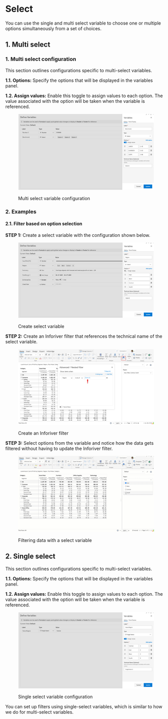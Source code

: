 # Select

You can use the single and multi select variable to choose one or multiple options simultaneously from a set of choices.

## 1. Multi select

### 1. Multi select configuration <a href="#id-1.-configuration" id="id-1.-configuration"></a>

This section outlines configurations specific to multi-select variables.

**1.1. Options:** Specify the options that will be displayed in the variables panel.

**1.2. Assign values:** Enable this toggle to assign values to each option. The value associated with the option will be taken when the variable is referenced.

<figure><img src="../../../.gitbook/assets/image (3) (1) (1) (1) (1) (2) (1).png" alt=""><figcaption><p>Multi select variable configuration</p></figcaption></figure>

### 2. Examples <a href="#id-2.-examples" id="id-2.-examples"></a>

#### **2.1. Filter based on option selection**

**STEP 1:** Create a select variable with the configuration shown below.

<figure><img src="../../../.gitbook/assets/image (1) (1) (1) (1) (1) (1) (1) (2) (1) (1).png" alt=""><figcaption><p>Create select variable</p></figcaption></figure>

**STEP 2:** Create an Inforiver filter that references the technical name of the select variable.

<figure><img src="../../../.gitbook/assets/image (2) (1) (1) (1) (1) (1) (3) (1) (1) (1).png" alt=""><figcaption><p>Create an Inforiver filter</p></figcaption></figure>

**STEP 3:** Select options from the variable and notice how the data gets filtered without having to update the Inforiver filter.

<figure><img src="../../../.gitbook/assets/Untitled Project (1) (1) (1) (1) (2) (1) (1).gif" alt=""><figcaption><p>Filtering data with a select variable</p></figcaption></figure>

## 2. Single select

This section outlines configurations specific to multi-select variables.

**1.1. Options:** Specify the options that will be displayed in the variables panel.

**1.2. Assign values:** Enable this toggle to assign values to each option. The value associated with the option will be taken when the variable is referenced.

<figure><img src="../../../.gitbook/assets/image (1) (1) (1) (1) (1) (1) (1) (1) (1) (1) (1).png" alt=""><figcaption><p>Single select variable configuration</p></figcaption></figure>

You can set up filters using single-select variables, which is similar to how we do for multi-select variables.
